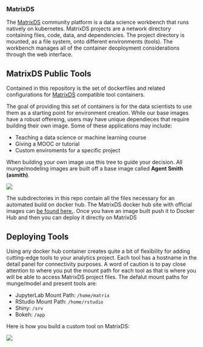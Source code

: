 ### MatrixDS
The [MatrixDS](http://matrixds.com) community platform is a data science workbench that runs natively on kubernetes. MatrixDS projects are a network directory containing files, code, data, and dependencies. The project directory is mounted, as a file system, onto different environments (tools). The workbench manages all of the container deoployment considerations through the web interface. 

## MatrixDS Public Tools
Contained in this repository is the set of dockerfiles and related configurations for [MatrixDS](http://matrixds.com) compatible tool containers. 

The goal of providing this set of containers is for the data scientists to use them as a starting point for environment creation. While our base images have a robust offereing, users may have unique dependieces that require building their own image. Some of these applications may include:

* Teaching a data science or machine learning course
* Giving a MOOC or tutorial
* Custom enviroments for a specific project

When building your own image use this tree to guide your decision. All munge/modeling images are built off a base image called **Agent Smith (asmith)**.

![](/img/tree.png)

The subdirectories in this repo contain all the files necessary for an automated build on docker hub. The MatrixDS docker hub site with official images can [be found here.](https://hub.docker.com/u/matrixds/dashboard/). Once you have an image built push it to Docker Hub and then you can deploy it directly on MatrixDS

## Deploying Tools
Using any docker hub container creates quite a bit of flexibility for adding cutting-edge tools to your analytics project. Each tool has a hostname in the detail panel for connectivity purposes. A word of caution is to pay close attention to where you put the mount path for each tool as that is where you will be able to access MatrixDS project files. The defalut mount paths for munge/model and present tools are:

* JupyterLab Mount Path: `/home/matrix`
* RStudio Mount Path: `/home/rstudio`
* Shiny: `/srv`
* Bokeh: `/app`

Here is how you build a custom tool on MatrixDS:  

![](/img/customTool.gif)
